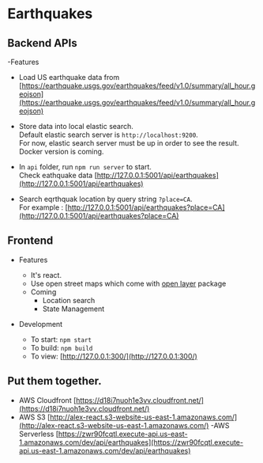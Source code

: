 # Earthquakes

## Backend APIs
-Features
- Load US earthquake data from [https://earthquake.usgs.gov/earthquakes/feed/v1.0/summary/all_hour.geojson](https://earthquake.usgs.gov/earthquakes/feed/v1.0/summary/all_hour.geojson)

- Store data into local elastic search.  
  Default elastic search server is `http://localhost:9200`.  
  For now, elastic search server must be up in order to see the result.  
  Docker version is coming.

- In `api` folder, run `npm run server` to start.  
  Check eathquake data [http://127.0.0.1:5001/api/earthquakes](http://127.0.0.1:5001/api/earthquakes)

- Search eqrthquak location by query string `?place=CA`.   
  For example : [http://127.0.0.1:5001/api/earthquakes?place=CA](http://127.0.0.1:5001/api/earthquakes?place=CA)



## Frontend
- Features
  - It's react.
  - Use open street maps which come with [open layer](https://www.npmjs.com/package/ol) package
  - Coming
    - Location search
    - State Management
    
- Development
  - To start: `npm start`
  - To build: `npm build`
  - To view: [http://127.0.0.1:300/](http://127.0.0.1:300/)

## Put them together.
- AWS Cloudfront [https://d18i7nuoh1e3vv.cloudfront.net/](https://d18i7nuoh1e3vv.cloudfront.net/)
- AWS S3 [http://alex-react.s3-website-us-east-1.amazonaws.com/](http://alex-react.s3-website-us-east-1.amazonaws.com/)
-AWS Serverless [https://zwr90fcqtl.execute-api.us-east-1.amazonaws.com/dev/api/earthquakes](https://zwr90fcqtl.execute-api.us-east-1.amazonaws.com/dev/api/earthquakes)
